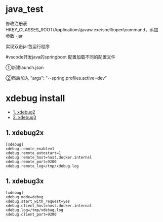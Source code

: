 # java_test

修改注册表HKEY_CLASSES_ROOT\Applications\javaw.exe\shell\open\command，添加参数 -jar

实现双击jar包运行程序
 
 
 #vscode开发java的springboot 配置加载不同的配置文件
 
 ①新建launch.json 
 
 ②然后加入 "args": "--spring.profiles.active=dev"
 
 # xdebug install 
 - [1. xdebug2](#1-xdebug2x)
 - [2. xdebug3](#1-xdebug3x)
  
## 1. xdebug2x

```
[xdebug]
xdebug.remote_enable=1
xdebug.remote_autostart=1
xdebug.remote_host=host.docker.internal
xdebug.remote_port=9200
xdebug.remote_log=/tmp/xdebug.log
```



## 1. xdebug3x

```
[xdebug]
xdebug.mode=debug
xdebug.start_with_request=yes
xdebug.client_host=host.docker.internal
xdebug.log=/tmp/xdebug.log
xdebug.client_port=9200
```
